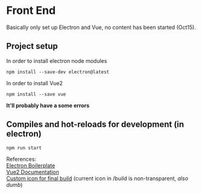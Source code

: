 # Front End
Basically only set up Electron and Vue, no content has been started (Oct15).  
## Project setup
In order to install electron node modules
```
npm install --save-dev electron@latest
```
In order to install Vue2
```
npm install --save vue
```
**It'll probably have a some errors**

## Compiles and hot-reloads for development (in electron)
```
npm run start
```

References:  
[Electron Boilerplate](https://www.electronforge.io)  
[Vue2 Documentation](https://vuejs.org/v2/guide/)  
[Custom icon for final build](https://erikmartinjordan.com/electron-builder-custom-icon) (current icon in /build is non-transparent, *also dumb*)


